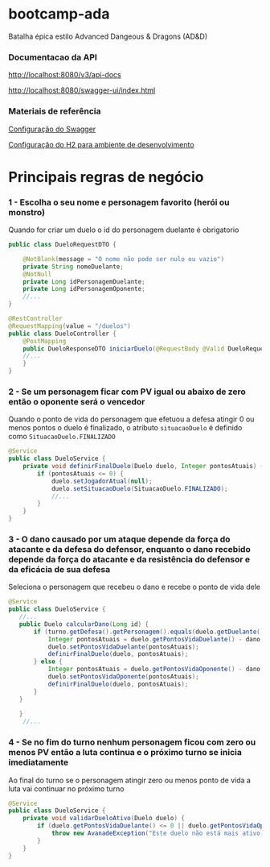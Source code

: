 # bootcamp-ada
Batalha épica estilo Advanced Dangeous &amp; Dragons (AD&amp;D)

### Documentacao da API
[http://localhost:8080/v3/api-docs](http://localhost:8080/v3/api-docs)

[http://localhost:8080/swagger-ui/index.html](http://localhost:8080/swagger-ui/index.html)


### Materiais de referência
[Configuração do Swagger](https://medium.com/@raphaelbluteau/spring-boot-swagger-documentando-sua-api-automaticamente-27903293aeb6)

[Configuração do H2 para ambiente de desenvolvimento](https://medium.com/@berkaybasoz/spring-boot-h2-database-setup-6996a1c18cc)


# Principais regras de negócio

### 1 - Escolha o seu nome e personagem favorito (herói ou monstro)

Quando for criar um duelo o id do personagem duelante é obrigatorio
```java
public class DueloRequestDTO {

    @NotBlank(message = "O nome não pode ser nulo ou vazio")
    private String nomeDuelante;
    @NotNull
    private Long idPersonagemDuelante;
    private Long idPersonagemOponente;
    //...
}
```
```java
@RestController
@RequestMapping(value = "/duelos")
public class DueloController {
    @PostMapping
    public DueloResponseDTO iniciarDuelo(@RequestBody @Valid DueloRequestDTO dueloRequestDTO) {
    //...
    }
}
```
### 2 - Se um personagem ficar com PV igual ou abaixo de zero então o oponente será o vencedor
Quando o ponto de vida do personagem que efetuou a defesa atingir 0 ou menos pontos o duelo é finalizado, o atributo ```situacaoDuelo``` é definido como ```SituacaoDuelo.FINALIZADO```
```java
@Service
public class DueloService {
    private void definirFinalDuelo(Duelo duelo, Integer pontosAtuais) {
        if (pontosAtuais <= 0) {
            duelo.setJogadorAtual(null);
            duelo.setSituacaoDuelo(SituacaoDuelo.FINALIZADO);
            //...
        }
    }
}
```
### 3 - O dano causado por um ataque depende da força do atacante e da defesa do defensor, enquanto o dano recebido depende da força do atacante e da resistência do defensor e da eficácia de sua defesa
Seleciona o personagem que recebeu o dano e recebe o ponto de vida dele
```java
@Service
public class DueloService {
   //...
   public Duelo calcularDano(Long id) {
       if (turno.getDefesa().getPersonagem().equals(duelo.getDuelante())) {
           Integer pontosAtuais = duelo.getPontosVidaDuelante() - dano;
           duelo.setPontosVidaDuelante(pontosAtuais);
           definirFinalDuelo(duelo, pontosAtuais);
       } else {
           Integer pontosAtuais = duelo.getPontosVidaOponente() - dano;
           duelo.setPontosVidaOponente(pontosAtuais);
           definirFinalDuelo(duelo, pontosAtuais);
       }
   }
   
   }
    //...
```
### 4 - Se no fim do turno nenhum personagem ficou com zero ou menos PV então a luta continua e o próximo turno se inicia imediatamente
Ao final do turno se o personagem atingir zero ou menos ponto de vida a luta vai continuar no próximo turno
```java
@Service
public class DueloService {
    private void validarDueloAtivo(Duelo duelo) {
        if (duelo.getPontosVidaDuelante() <= 0 || duelo.getPontosVidaOponente() <= 0) {
            throw new AvanadeException("Este duelo não está mais ativo, um dos personagens, atigiu zero ou menos pontos");
        }
    }
}


```
